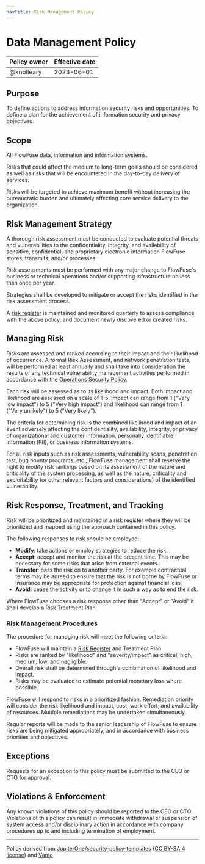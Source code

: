 ```yaml
---
navTitle: Risk Management Policy
---
```


# Data Management Policy

| Policy owner   | Effective date |
| -------------- | -------------- |
| @knolleary     | 2023-06-01     |

## Purpose

To define actions to address information security risks and opportunities. To
define a plan for the achievement of information security and privacy objectives.

## Scope 

All FlowFuse data, information and information systems.

Risks that could affect the medium to long-term goals should be considered as
well as risks that will be encountered in the day-to-day delivery of services.

Risks will be targeted to achieve maximum benefit without increasing the
bureaucratic burden and ultimately affecting core service delivery to the
organization.

## Risk Management Strategy

A thorough risk assessment must be conducted to evaluate potential threats and
vulnerabilities to the confidentiality, integrity, and availability of sensitive,
confidential, and proprietary electronic information FlowFuse stores, transmits,
and/or processes.

Risk assessments must be performed with any major change to FlowFuse's business
or technical operations and/or supporting infrastructure no less than once per year.

Strategies shall be developed to mitigate or accept the risks identified in the
risk assessment process.

A [risk register](https://app.vanta.com/risk-management/risk-register) is maintained
and monitored quarterly to assess compliance with the above policy, and document
newly discovered or created risks.

## Managing Risk

Risks are assessed and ranked according to their impact and their likelihood of
occurrence. A formal Risk Assessment, and network penetration tests, will be
performed at least annually and shall take into consideration the results of any
technical vulnerability management activities performed in accordance with the
[Operations Security Policy](./operations-security.md).

Each risk will be assessed as to its likelihood and impact. Both impact and
likelihood are assessed on a scale of 1-5. Impact can range from 1 ("Very low impact")
to 5 ("Very high impact") and likelihood can range from 1 ("Very unlikely") to 5 ("Very likely").

The criteria for determining risk is the combined likelihood and impact of an
event adversely affecting the confidentiality, availability, integrity, or
privacy of organizational and customer information, personally identifiable
information (PII), or business information systems.

For all risk inputs such as risk assessments, vulnerability scans, penetration test,
bug bounty programs, etc., FlowFuse management shall reserve the right to modify
risk rankings based on its assessment of the nature and criticality of the system
processing, as well as the nature, criticality and exploitability (or other
relevant factors and considerations) of the identified vulnerability.

## Risk Response, Treatment, and Tracking

Risk will be prioritized and maintained in a risk register where they will be
prioritized and mapped using the approach contained in this policy.

The following responses to risk should be employed:

 - **Modify**: take actions or employ strategies to reduce the risk.
 - **Accept**: accept and monitor the risk at the present time. This may be necessary for some risks that arise from external events.
 - **Transfer**: pass the risk on to another party. For example contractual terms may be agreed to ensure that the risk is not borne by FlowFuse or insurance may be appropriate for protection against financial loss.
 - **Avoid**: cease the activity or to change it in such a way as to end the risk.

Where FlowFuse chooses a risk response other than "Accept" or "Avoid" it shall
develop a Risk Treatment Plan


### Risk Management Procedures

The procedure for managing risk will meet the following criteria:

 - FlowFuse will maintain a [Risk Register](https://app.vanta.com/risk-management/risk-register) and Treatment Plan.
 - Risks are ranked by "likelihood" and "severity/impact" as critical, high, medium, low, and negligible.
 - Overall risk shall be determined through a combination of likelihood and impact.
 - Risks may be evaluated to estimate potential monetary loss where possible.

FlowFuse will respond to risks in a prioritized fashion. Remediation priority
will consider the risk likelihood and impact, cost, work effort, and availability
of resources. Multiple remediations may be undertaken simultaneously.

Regular reports will be made to the senior leadership of FlowFuse to ensure
risks are being mitigated appropriately, and in accordance with business
priorities and objectives.


## Exceptions

Requests for an exception to this policy must be submitted to the CEO or CTO for
approval.

## Violations & Enforcement

Any known violations of this policy should be reported to the CEO or CTO.
Violations of this policy can result in immediate withdrawal or suspension of
system access and/or disciplinary action in accordance with company procedures
up to and including termination of employment.

--- 
Policy derived from [JupiterOne/security-policy-templates](https://github.com/JupiterOne/security-policy-templates) ([CC BY-SA 4 license](https://creativecommons.org/licenses/by-sa/4.0/)) and [Vanta](https://vanta.com)
